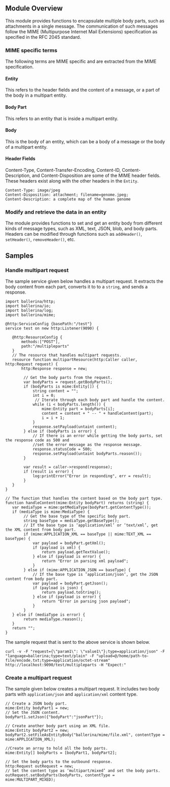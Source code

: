 ## Module Overview
This module provides functions to encapsulate multiple body parts, such as attachments in a single message. The communication of such messages follow the MIME (Multipurpose Internet Mail Extensions) specification as specified in the RFC 2045 standard.

### MIME specific terms 
The following terms are MIME specific and are extracted from the MIME specification.
#### Entity
This refers to the header fields and the content of a message, or a part of the body in a multipart entity. 

#### Body Part
This refers to an entity that is inside a multipart entity.
#### Body
This is the body of an entity, which can be a body of a message or the body of a multipart entity.
#### Header Fields
Content-Type, Content-Transfer-Encoding, Content-ID, Content-Description, and Content-Disposition are some of the MIME header fields. These headers exist along with the other headers in the `Entity`.

```
Content-Type: image/jpeg
Content-Disposition: attachment; filename=genome.jpeg;
Content-Description: a complete map of the human genome
```
### Modify and retrieve the data in an entity
The module provides functions to set and get an entity body from different kinds of message types, such as XML, text, JSON, blob, and body parts. Headers can be modified through functions such as `addHeader()`, `setHeader()`, `removeHeader()`, etc. 
## Samples
### Handle multipart request
The sample service given below handles a multipart request. It extracts the body content from each part, converts it to to a `string`, and sends a response.

``` ballerina
import ballerina/http;
import ballerina/io;
import ballerina/log;
import ballerina/mime;

@http:ServiceConfig {basePath:"/test"}
service test on new http:Listener(9090) {

   @http:ResourceConfig {
       methods:["POST"],
       path:"/multipleparts"
   }
   // The resource that handles multipart requests.
   resource function multipartResource(http:Caller caller, http:Request request) {
       http:Response response = new;
       
        // Get the body parts from the request.
        var bodyParts = request.getBodyParts();
        if (bodyParts is mime:Entity[]) {
            string content = "";
            int i = 0;
             // Iterate through each body part and handle the content.
            while (i < bodyParts.length()) {
                mime:Entity part = bodyParts[i];
                content = content + " -- " + handleContent(part);
                i = i + 1;
            }
            response.setPayload(untaint content);
        } else if (bodyParts is error) {
            // If there is an error while getting the body parts, set the response code as 500 and 
            //set the error message as the response message.
            response.statusCode = 500;
            response.setPayload(untaint bodyParts.reason());
        }
          
        var result = caller->respond(response);
        if (result is error) {
            log:printError("Error in responding", err = result);
        }
   }
}

// The function that handles the content based on the body part type.
function handleContent(mime:Entity bodyPart) returns (string) {
   var mediaType = mime:getMediaType(bodyPart.getContentType());
   if (mediaType is mime:MediaType) {
        // Get the base type of the specific body part.
        string baseType = mediaType.getBaseType();
        // If the base type is ‘application/xml’ or ‘text/xml’, get the XML content from body part.
        if (mime:APPLICATION_XML == baseType || mime:TEXT_XML == baseType) {
            var payload = bodyPart.getXml();
            if (payload is xml) {
                return payload.getTextValue();
            } else if (payload is error) {
                return "Error in parsing xml payload";
            }
        } else if (mime:APPLICATION_JSON == baseType) {
            // If the base type is ‘application/json’, get the JSON content from body part.
            var payload = bodyPart.getJson();
            if (payload is json) {
                return payload.toString();
            } else if (payload is error) {
                return "Error in parsing json payload";
            }
        }
   } else if (mediaType is error) {
        return mediaType.reason();
   }
   return "";
}
```

The sample request that is sent to the above service is shown below.

```
curl -v -F "request={\"param1\": \"value1\"};type=application/json" -F "language=ballerina;type=text/plain" -F "upload=@/home/path-to-file/encode.txt;type=application/octet-stream"  http://localhost:9090/test/multipleparts -H "Expect:"
```
### Create a multipart request
The sample given below creates a multipart request. It includes two body parts with `application/json` and `application/xml` content type.

``` ballerina
// Create a JSON body part.
mime:Entity bodyPart1 = new;
// Set the JSON content.
bodyPart1.setJson({"bodyPart":"jsonPart"});

// Create another body part using an XML file.
mime:Entity bodyPart2 = new;
bodyPart2.setFileAsEntityBody("ballerina/mime/file.xml", contentType = mime:APPLICATION_XML);

//Create an array to hold all the body parts.
mime:Entity[] bodyParts = [bodyPart1, bodyPart2];

// Set the body parts to the outbound response.
http:Request outRequest = new;
// Set the content type as ‘multipart/mixed’ and set the body parts.
outRequest.setBodyParts(bodyParts, contentType = mime:MULTIPART_MIXED);
```
